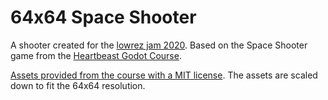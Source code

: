 # 64x64 Space Shooter
A shooter created for the [lowrez jam 2020](https://itch.io/jam/lowrezjam-2020).
Based on the Space Shooter game from the [Heartbeast Godot Course](https://courses.heartgamedev.com/p/1-bit-godot-course-by-heartbeast).

[Assets provided from the course with a MIT license](https://github.com/uheartbeast/space-shooter). The assets are scaled down to fit the 64x64 resolution.
